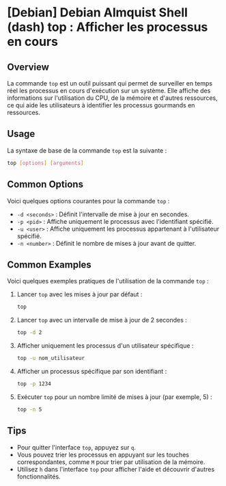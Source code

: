 # [Debian] Debian Almquist Shell (dash) top : Afficher les processus en cours

## Overview
La commande `top` est un outil puissant qui permet de surveiller en temps réel les processus en cours d'exécution sur un système. Elle affiche des informations sur l'utilisation du CPU, de la mémoire et d'autres ressources, ce qui aide les utilisateurs à identifier les processus gourmands en ressources.

## Usage
La syntaxe de base de la commande `top` est la suivante :

```bash
top [options] [arguments]
```

## Common Options
Voici quelques options courantes pour la commande `top` :

- `-d <seconds>` : Définit l'intervalle de mise à jour en secondes.
- `-p <pid>` : Affiche uniquement le processus avec l'identifiant spécifié.
- `-u <user>` : Affiche uniquement les processus appartenant à l'utilisateur spécifié.
- `-n <number>` : Définit le nombre de mises à jour avant de quitter.

## Common Examples
Voici quelques exemples pratiques de l'utilisation de la commande `top` :

1. Lancer `top` avec les mises à jour par défaut :
   ```bash
   top
   ```

2. Lancer `top` avec un intervalle de mise à jour de 2 secondes :
   ```bash
   top -d 2
   ```

3. Afficher uniquement les processus d'un utilisateur spécifique :
   ```bash
   top -u nom_utilisateur
   ```

4. Afficher un processus spécifique par son identifiant :
   ```bash
   top -p 1234
   ```

5. Exécuter `top` pour un nombre limité de mises à jour (par exemple, 5) :
   ```bash
   top -n 5
   ```

## Tips
- Pour quitter l'interface `top`, appuyez sur `q`.
- Vous pouvez trier les processus en appuyant sur les touches correspondantes, comme `M` pour trier par utilisation de la mémoire.
- Utilisez `h` dans l'interface `top` pour afficher l'aide et découvrir d'autres fonctionnalités.